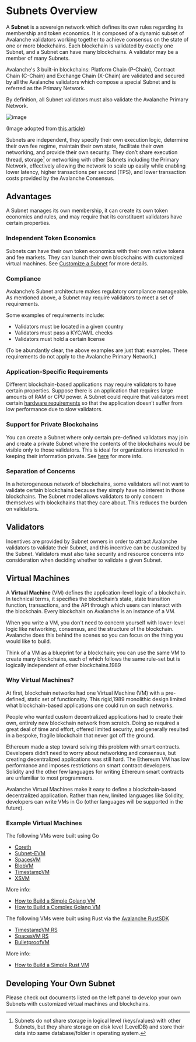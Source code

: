 # Subnets Overview

A **Subnet** is a sovereign network which defines its own rules regarding its
membership and token economics. It is composed of a dynamic subset of Avalanche
validators working together to achieve consensus on the state of one or more
blockchains. Each blockchain is validated by exactly one Subnet, and a Subnet
can have many blockchains. A validator may be a member of many Subnets.

Avalanche's 3 built-in blockchains: Platform Chain (P-Chain), Contract Chain
(C-Chain) and Exchange Chain (X-Chain) are validated and secured by all the
Avalanche validators which compose a special Subnet and is referred as the
Primary Network.

By definition, all Subnet validators must also validate the Avalanche Primary Network.

![image](/img/subnet-validators.png)

(Image adopted from [this article](https://www.coinbase.com/cloud/discover/dev-foundations/intro-to-avalanche-subnets))

Subnets are independent, they specify their own execution logic, determine their
own fee regime, maintain their own state, facilitate their own networking, and
provide their own security. They don’t share execution thread, storage[^1] or
networking with other Subnets including the Primary Network, effectively
allowing the network to scale up easily while enabling lower latency, higher
transactions per second (TPS), and lower transaction costs provided by the
Avalanche Consensus.

## Advantages

A Subnet manages its own membership, it can create its own token economics and
rules, and may require that its constituent validators have certain properties.

### Independent Token Economics

Subnets can have their own token economics with their own native tokens and fee
markets. They can launch their own blockchains with customized virtual machines.
See [Customize a Subnet](../subnets/customize-a-subnet.md) for more details.

### Compliance

Avalanche’s Subnet architecture makes regulatory compliance manageable. As
mentioned above, a Subnet may require validators to meet a set of requirements.

Some examples of requirements include:

- Validators must be located in a given country
- Validators must pass a KYC/AML checks
- Validators must hold a certain license

(To be abundantly clear, the above examples are just that: examples. These
requirements do not apply to the Avalanche Primary Network.)

### Application-Specific Requirements

Different blockchain-based applications may require validators to have certain
properties. Suppose there is an application that requires large amounts of RAM
or CPU power. A Subnet could require that validators meet certain [hardware
requirements](../nodes/build/run-avalanche-node-manually.md#requirements) so
that the application doesn’t suffer from low performance due to slow validators.

### Support for Private Blockchains

You can create a Subnet where only certain pre-defined validators may join and
create a private Subnet where the contents of the blockchains would be visible
only to those validators. This is ideal for organizations interested in keeping
their information private. See
[here](../nodes/maintain/subnet-configs.md#private-subnet) for more info.

### Separation of Concerns

In a heterogeneous network of blockchains, some validators will not want to
validate certain blockchains because they simply have no interest in those
blockchains. The Subnet model allows validators to only concern themselves with
blockchains that they care about. This reduces the burden on validators.

## Validators

Incentives are provided by Subnet owners in order to attract Avalanche
validators to validate their Subnet, and this incentive can be customized by the
Subnet. Validators must also take security and resource concerns into
consideration when deciding whether to validate a given Subnet.

## Virtual Machines

A **Virtual Machine** (VM) defines the application-level logic of a blockchain.
In technical terms, it specifies the blockchain’s state, state transition
function, transactions, and the API through which users can interact with the
blockchain. Every blockchain on Avalanche is an instance of a VM.

When you write a VM, you don't need to concern yourself with lower-level logic
like networking, consensus, and the structure of the blockchain. Avalanche does
this behind the scenes so you can focus on the thing you would like to build.

Think of a VM as a blueprint for a blockchain; you can use the same VM to create
many blockchains, each of which follows the same rule-set but is logically
independent of other blockchains.1989

### Why Virtual Machines?

At first, blockchain networks had one Virtual Machine (VM) with a pre-defined,
static set of functionality. This rigid,1989 monolithic design limited what
blockchain-based applications one could run on such networks.

People who wanted custom decentralized applications had to create their own,
entirely new blockchain network from scratch. Doing so required a great deal of
time and effort, offered limited security, and generally resulted in a bespoke,
fragile blockchain that never got off the ground.

Ethereum made a step toward solving this problem with smart contracts.
Developers didn’t need to worry about networking and consensus, but creating
decentralized applications was still hard. The Ethereum VM has low performance
and imposes restrictions on smart contract developers. Solidity and the other
few languages for writing Ethereum smart contracts are unfamiliar to most
programmers.

Avalanche Virtual Machines make it easy to define a blockchain-based decentralized
application. Rather than new, limited languages like Solidity, developers can
write VMs in Go (other languages will be supported in the future).

### Example Virtual Machines

The following VMs were built using Go

- [Coreth](https://github.com/ava-labs/coreth)
- [Subnet-EVM](https://github.com/ava-labs/subnet-evm)
- [SpacesVM](https://github.com/ava-labs/spacesvm)
- [BlobVM](https://github.com/ava-labs/blobvm)
- [TimestampVM](https://github.com/ava-labs/timestampvm)
- [XSVM](https://github.com/ava-labs/xsvm)

More info:

- [How to Build a Simple Golang VM](https://docs.avax.network/subnets/create-a-vm-timestampvm)
- [How to Build a Complex Golang VM](https://docs.avax.network/subnets/create-a-vm-blobvm)

The following VMs were built using Rust via the [Avalanche RustSDK](https://crates.io/crates/avalanche-types)

- [TimestampVM RS](https://github.com/ava-labs/timestampvm-rs)
- [SpacesVM RS](https://github.com/ava-labs/spacesvm-rs)
- [BulletproofVM](https://github.com/usmaneth/BulletproofVM)

More info:

- [How to Build a Simple Rust VM](https://docs.avax.network/subnets/create-a-simple-rust-vm)

## Developing Your Own Subnet

Please check out documents listed on the left panel to develop your own Subnets
with customized virtual machines and blockchains.

[^1]: Subnets do not share storage in logical level (keys/values) with other
    Subnets, but they share storage on disk level (LevelDB) and store their data
    into same database/folder in operating system.
